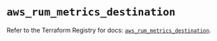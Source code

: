 # `aws_rum_metrics_destination`

Refer to the Terraform Registry for docs: [`aws_rum_metrics_destination`](https://registry.terraform.io/providers/hashicorp/aws/4.67.0/docs/resources/rum_metrics_destination).
